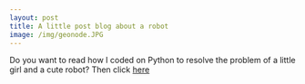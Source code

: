 ```yaml
---
layout: post
title: A little post blog about a robot
image: /img/geonode.JPG
---
```


Do you want to read how I coded on Python to resolve the problem of a little girl and a cute robot? Then click [here](https://anotherprogrammer.com/Publishing/5e121b5936e9675668a23a07)
